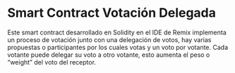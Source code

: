 # Smart Contract Votación Delegada

Este smart contract desarrollado en Solidity en el IDE de Remix implementa un proceso de votación junto con una delegación de votos, hay varias propuestas o participantes por los cuales votas y un voto por votante. Cada votante puede delegar su voto a otro votante, esto aumenta el peso o “weight” del voto del receptor.
